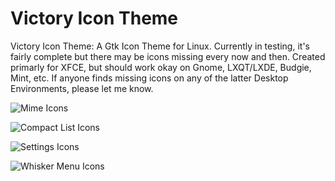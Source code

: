 # Victory Icon Theme

Victory Icon Theme: A Gtk Icon Theme for Linux. Currently in testing, it's fairly complete but there may be icons missing every now and then. Created primarly for XFCE, but should work okay on Gnome, LXQT/LXDE, Budgie, Mint, etc. If anyone finds missing icons on any of the latter Desktop Environments, please let me know.

![Mime Icons](https://i.imgur.com/U1jPRDp.png "Mime Icons")

![Compact List Icons](https://i.imgur.com/QvU5LAv.png "Compact/Detailed List Icons")

![Settings Icons](https://i.imgur.com/7iBiQeg.png "Settings Icons")

![Whisker Menu Icons](https://i.imgur.com/k7LjPX5.png "Whisker Menu Icons")

